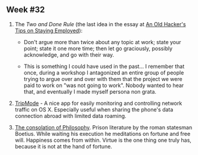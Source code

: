 

## Week #32

1. The *Two and Done Rule* (the last idea in the essay at [An Old Hacker's Tips on Staying Employed](https://madned.substack.com/p/an-old-hackers-tips-on-staying-employed)): 

	- Don't argue more than twice about any topic at work; state your point; state it one more time; then let go graciously, possibly acknowledge, and go with their way. 

	- This is something I could have used in the past... I remember that once, during a workshop I antagonized an entire group of people trying to argue over and over with them that the project we were paid to work on "was not going to work". Nobody wanted to hear that, and eventually I made myself persona non grata.

2. [TripMode](https://tripmode.ch/) - A nice app for easily monitoring and controlling network traffic on OS X. Especially useful when sharing the phone's data connection abroad with limited data roaming.  

3. [The consolation of Philosophy](https://www.goodreads.com/book/show/31837.The_Consolation_of_Philosophy). Prison literature by the roman statesman Boetius. While waiting his execution he meditations on fortune and free will. Happiness comes from within. Virtue is the one thing one truly has, because it is not at the hand of fortune.